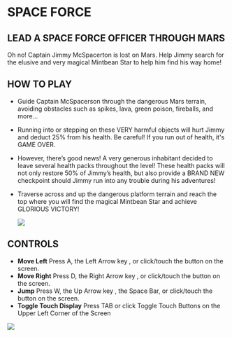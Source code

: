 # SPACE FORCE

## LEAD A SPACE FORCE OFFICER THROUGH MARS

Oh no! Captain Jimmy McSpacerton is lost on Mars.  Help Jimmy search for the elusive and very magical Mintbean Star to help him find his way home!

## HOW TO PLAY

- Guide Captain McSpacerson through the dangerous Mars terrain, avoiding obstacles such as spikes, lava, green poison, fireballs, and more...

- Running into or stepping on these VERY harmful objects will hurt Jimmy and deduct 25% from his health. Be careful! If you run out of health, it's GAME OVER.

- However, there’s good news!  A very generous inhabitant decided to leave several health packs throughout the level! These health packs  will not only restore 50% of Jimmy’s health, but also provide a BRAND NEW checkpoint  should Jimmy run into any trouble during his adventures!

- Traverse across and up the dangerous platform terrain and reach the top where you will find the magical Mintbean Star  and achieve GLORIOUS VICTORY!

  ![](https://space-force-game.netlify.app/assets/images/screenshot.png)

## CONTROLS

- **Move Left** Press A, the Left Arrow key , or click/touch the button on the screen.
- **Move Right** Press D, the Right Arrow key , or click/touch the button on the screen.
- **Jump** Press W, the Up Arrow key , the Space Bar, or click/touch the button on the screen.
- **Toggle Touch Display** Press TAB or click Toggle Touch Buttons on the Upper Left Corner of the Screen

![](https://space-force-game.netlify.app/assets/images/keys.png)



